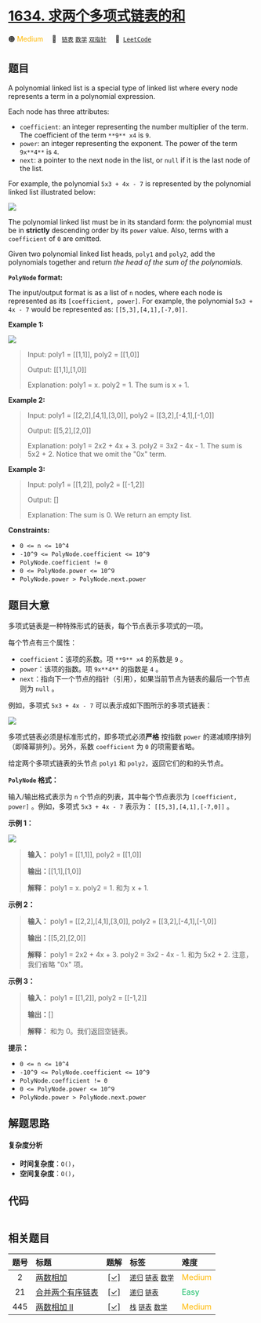 # [1634. 求两个多项式链表的和](https://leetcode.com/problems/add-two-polynomials-represented-as-linked-lists)

🟠 <font color=#ffb800>Medium</font>&emsp; 🔖&ensp; [`链表`](/tag/linked-list.md) [`数学`](/tag/math.md) [`双指针`](/tag/two-pointers.md)&emsp; 🔗&ensp;[`LeetCode`](https://leetcode.com/problems/add-two-polynomials-represented-as-linked-lists)

## 题目

A polynomial linked list is a special type of linked list where every node
represents a term in a polynomial expression.

Each node has three attributes:

  * `coefficient`: an integer representing the number multiplier of the term. The coefficient of the term `**9** x4` is `9`.
  * `power`: an integer representing the exponent. The power of the term `9x**4**` is `4`.
  * `next`: a pointer to the next node in the list, or `null` if it is the last node of the list.

For example, the polynomial `5x3 + 4x - 7` is represented by the polynomial
linked list illustrated below:

![](https://fastly.jsdelivr.net/gh/doocs/leetcode@main/solution/1600-1699/1634.Add%20Two%20Polynomials%20Represented%20as%20Linked%20Lists/images/polynomial2.png)

The polynomial linked list must be in its standard form: the polynomial must
be in **strictly** descending order by its `power` value. Also, terms with a
`coefficient` of `0` are omitted.

Given two polynomial linked list heads, `poly1` and `poly2`, add the
polynomials together and return _the head of the sum of the polynomials_.

**`PolyNode` format:**

The input/output format is as a list of `n` nodes, where each node is
represented as its `[coefficient, power]`. For example, the polynomial `5x3 +
4x - 7` would be represented as: `[[5,3],[4,1],[-7,0]]`.



**Example 1:**

![](https://fastly.jsdelivr.net/gh/doocs/leetcode@main/solution/1600-1699/1634.Add%20Two%20Polynomials%20Represented%20as%20Linked%20Lists/images/ex1.png)

> 
> 
> Input: poly1 = [[1,1]], poly2 = [[1,0]]
> 
> 
> 
> Output: [[1,1],[1,0]]
> 
> 
> 
> Explanation: poly1 = x. poly2 = 1. The sum is x + 1.
> 
> 

**Example 2:**

> 
> 
> Input: poly1 = [[2,2],[4,1],[3,0]], poly2 = [[3,2],[-4,1],[-1,0]]
> 
> 
> 
> Output: [[5,2],[2,0]]
> 
> 
> 
> Explanation: poly1 = 2x2 + 4x + 3. poly2 = 3x2 - 4x - 1. The sum is 5x2 + 2. Notice that we omit the "0x" term.
> 
> 

**Example 3:**

> 
> 
> Input: poly1 = [[1,2]], poly2 = [[-1,2]]
> 
> 
> 
> Output: []
> 
> 
> 
> Explanation: The sum is 0. We return an empty list.
> 
> 

**Constraints:**

  * `0 <= n <= 10^4`
  * `-10^9 <= PolyNode.coefficient <= 10^9`
  * `PolyNode.coefficient != 0`
  * `0 <= PolyNode.power <= 10^9`
  * `PolyNode.power > PolyNode.next.power`


## 题目大意

多项式链表是一种特殊形式的链表，每个节点表示多项式的一项。

每个节点有三个属性：

  * `coefficient`：该项的系数。项 `**9** x4` 的系数是 `9` 。
  * `power`：该项的指数。项 `9x**4**` 的指数是 `4` 。
  * `next`：指向下一个节点的指针（引用），如果当前节点为链表的最后一个节点则为 `null` 。

例如，多项式 `5x3 + 4x - 7` 可以表示成如下图所示的多项式链表：

![](https://fastly.jsdelivr.net/gh/doocs/leetcode@main/solution/1600-1699/1634.Add%20Two%20Polynomials%20Represented%20as%20Linked%20Lists/images/polynomial2.png)

多项式链表必须是标准形式的，即多项式必须**严格** 按指数 `power` 的递减顺序排列（即降幂排列）。另外，系数 `coefficient` 为
`0` 的项需要省略。

给定两个多项式链表的头节点 `poly1` 和 `poly2`，返回它们的和的头节点。

**`PolyNode` 格式：**

输入/输出格式表示为 `n` 个节点的列表，其中每个节点表示为 `[coefficient, power]` 。例如，多项式 `5x3 + 4x - 7`
表示为： `[[5,3],[4,1],[-7,0]]` 。

**示例 1：**

![](https://fastly.jsdelivr.net/gh/doocs/leetcode@main/solution/1600-1699/1634.Add%20Two%20Polynomials%20Represented%20as%20Linked%20Lists/images/ex1.png)

> 
> 
> 
> 
> 
> **输入：** poly1 = [[1,1]], poly2 = [[1,0]]
> 
> **输出：**[[1,1],[1,0]]
> 
> **解释：** poly1 = x. poly2 = 1. 和为 x + 1.
> 
> 

**示例 2：**

> 
> 
> 
> 
> 
> **输入：** poly1 = [[2,2],[4,1],[3,0]], poly2 = [[3,2],[-4,1],[-1,0]]
> 
> **输出：**[[5,2],[2,0]]
> 
> **解释：** poly1 = 2x2 + 4x + 3. poly2 = 3x2 - 4x - 1. 和为 5x2 + 2. 注意，我们省略 "0x" 项。
> 
> 

**示例 3：**

> 
> 
> 
> 
> 
> **输入：** poly1 = [[1,2]], poly2 = [[-1,2]]
> 
> **输出：**[]
> 
> **解释：** 和为 0。我们返回空链表。
> 
> 

**提示：**

  * `0 <= n <= 10^4`
  * `-10^9 <= PolyNode.coefficient <= 10^9`
  * `PolyNode.coefficient != 0`
  * `0 <= PolyNode.power <= 10^9`
  * `PolyNode.power > PolyNode.next.power`


## 解题思路

#### 复杂度分析

- **时间复杂度**：`O()`，
- **空间复杂度**：`O()`，

## 代码

```javascript

```

## 相关题目

<!-- prettier-ignore -->
| 题号 | 标题 | 题解 | 标签 | 难度 |
| :------: | :------ | :------: | :------ | :------ |
| 2 | [两数相加](https://leetcode.com/problems/add-two-numbers) | [[✓]](/problem/0002.md) |  [`递归`](/tag/recursion.md) [`链表`](/tag/linked-list.md) [`数学`](/tag/math.md) | <font color=#ffb800>Medium</font> |
| 21 | [合并两个有序链表](https://leetcode.com/problems/merge-two-sorted-lists) | [[✓]](/problem/0021.md) |  [`递归`](/tag/recursion.md) [`链表`](/tag/linked-list.md) | <font color=#15bd66>Easy</font> |
| 445 | [两数相加 II](https://leetcode.com/problems/add-two-numbers-ii) | [[✓]](/problem/0445.md) |  [`栈`](/tag/stack.md) [`链表`](/tag/linked-list.md) [`数学`](/tag/math.md) | <font color=#ffb800>Medium</font> |